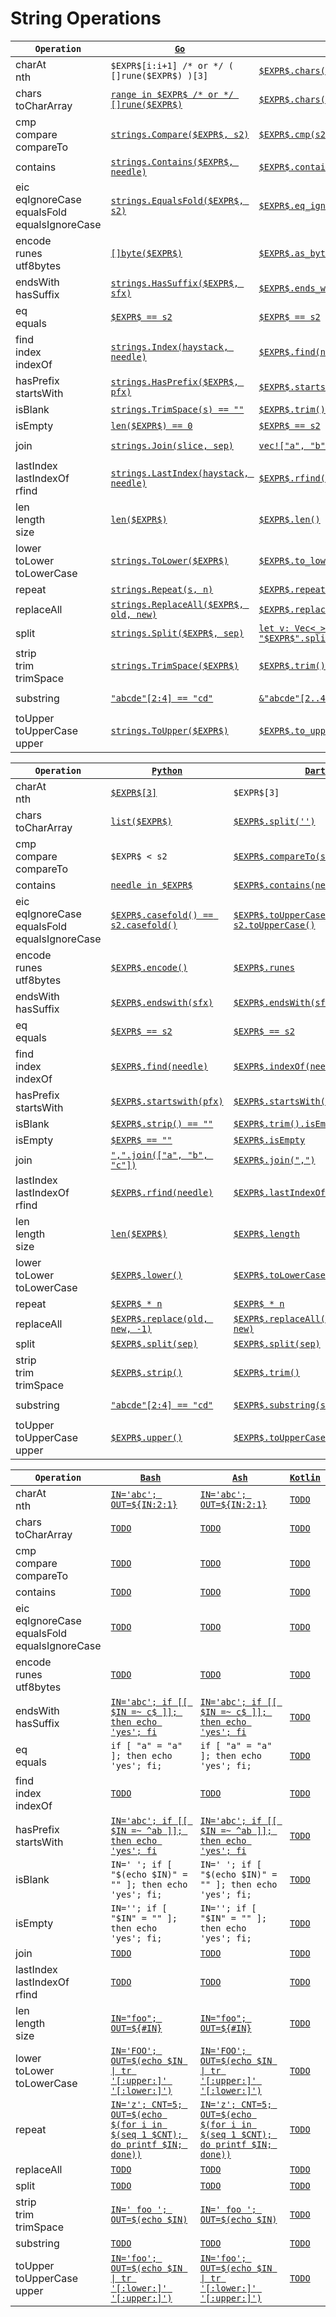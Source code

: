 # String Operations

|`Operation`|[`Go`](https://go.dev/)|[`Rust`](https://www.rust-lang.org/)|[`Java`](https://docs.oracle.com/javase/8/docs/technotes/guides/language/)|
|---|---|---|---|
|charAt<br/>nth|`$EXPR$[i:i+1] /* or */ ( []rune($EXPR$) )[3]`|[`$EXPR$.chars().nth(3)`](https://doc.rust-lang.org/std/iter/trait.Iterator.html#method.nth)|[`$EXPR$.charAt(3)`](https://docs.oracle.com/en/java/javase/11/docs/api/java.base/java/lang/String.html#charAt(int))|
|chars<br/>toCharArray|[`range in $EXPR$ /* or */ []rune($EXPR$)`](https://go.dev/ref/spec#For_statements)|[`$EXPR$.chars()`](https://doc.rust-lang.org/std/primitive.str.html#method.chars)|[`$EXPR$.toCharArray()`](https://docs.oracle.com/en/java/javase/11/docs/api/java.base/java/lang/String.html#toCharArray())|
|cmp<br/>compare<br/>compareTo|[`strings.Compare($EXPR$, s2)`](https://pkg.go.dev/strings#Compare)|[`$EXPR$.cmp(s2) == Ordering::Less`](https://doc.rust-lang.org/std/cmp/trait.Ord.html#tymethod.cmp)|[`$EXPR$.compareTo(s2)`](https://docs.oracle.com/en/java/javase/11/docs/api/java.base/java/lang/String.html#compareTo(java.lang.String))|
|contains|[`strings.Contains($EXPR$, needle)`](https://pkg.go.dev/strings#Contains)|[`$EXPR$.contains(needle)`](https://doc.rust-lang.org/std/primitive.str.html#method.contains)|[`$EXPR$.contains(needle)`](https://docs.oracle.com/en/java/javase/11/docs/api/java.base/java/lang/String.html#contains(java.lang.CharSequence))|
|eic<br/>eqIgnoreCase<br/>equalsFold<br/>equalsIgnoreCase|[`strings.EqualsFold($EXPR$, s2)`](https://pkg.go.dev/strings#EqualFold)|[`$EXPR$.eq_ignore_ascii_case(&s2)`](https://doc.rust-lang.org/std/primitive.str.html#method.eq_ignore_ascii_case)|[`$EXPR$.equalsIgnoreCase(s2)`](https://docs.oracle.com/en/java/javase/11/docs/api/java.base/java/lang/String.html#equalsIgnoreCase(java.lang.String))|
|encode<br/>runes<br/>utf8bytes|[`[]byte($EXPR$)`](TODO)|[`$EXPR$.as_bytes()`](https://doc.rust-lang.org/std/string/struct.String.html#method.as_bytes)|[`$EXPR$.getBytes("UTF8")`](https://docs.oracle.com/en/java/javase/17/docs/api/java.base/java/lang/String.html#getBytes(java.lang.String))|
|endsWith<br/>hasSuffix|[`strings.HasSuffix($EXPR$, sfx)`](https://pkg.go.dev/strings#HasSuffix)|[`$EXPR$.ends_with(sfx)`](https://doc.rust-lang.org/std/primitive.str.html#method.ends_with)|[`$EXPR$.endsWith(sfx)`](https://docs.oracle.com/en/java/javase/11/docs/api/java.base/java/lang/String.html#endsWith(java.lang.String))|
|eq<br/>equals|[`$EXPR$ == s2`](https://go.dev/ref/spec#Comparison_operators)|[`$EXPR$ == s2`](https://doc.rust-lang.org/std/cmp/trait.PartialEq.html#tymethod.eq)|[`$EXPR$.equals(s2)`](https://docs.oracle.com/en/java/javase/11/docs/api/java.base/java/lang/String.html#equals(java.lang.Object))|
|find<br/>index<br/>indexOf|[`strings.Index(haystack, needle)`](https://pkg.go.dev/strings#Index)|[`$EXPR$.find(needle)`](https://doc.rust-lang.org/std/string/struct.String.html#method.find)|[`$EXPR$.indexOf(needle)`](https://docs.oracle.com/en/java/javase/11/docs/api/java.base/java/lang/String.html#indexOf(int))|
|hasPrefix<br/>startsWith|[`strings.HasPrefix($EXPR$, pfx)`](https://pkg.go.dev/strings#HasPrefix)|[`$EXPR$.starts_with(pfx)`](https://doc.rust-lang.org/std/primitive.str.html#method.starts_with)|[`$EXPR$.startsWith(pfx)`](https://docs.oracle.com/en/java/javase/11/docs/api/java.base/java/lang/String.html#startsWith(java.lang.String))|
|isBlank|[`strings.TrimSpace(s) == ""`](https://pkg.go.dev/strings#TrimSpace)|[`$EXPR$.trim() == ""`](TODO)|[`$EXPR$.isBlank()`](https://docs.oracle.com/en/java/javase/11/docs/api/java.base/java/lang/String.html#isBlank())|
|isEmpty|[`len($EXPR$) == 0`](https://pkg.go.dev/builtin#len)|[`$EXPR$ == s2`](https://doc.rust-lang.org/std/primitive.str.html#method.is_empty)|[`$EXPR$.isEmpty`](https://docs.oracle.com/en/java/javase/17/docs/api/java.base/java/lang/String.html#isEmpty())|
|join|[`strings.Join(slice, sep)`](https://pkg.go.dev/strings#Join)|[`vec!["a", "b", "c"].join(sep)`](https://doc.rust-lang.org/std/primitive.slice.html#method.join)|[`String.join(sep, List.of("a", "b", "c"))`](https://docs.oracle.com/en/java/javase/17/docs/api/java.base/java/lang/String.html#join(java.lang.CharSequence,java.lang.Iterable))|
|lastIndex<br/>lastIndexOf<br/>rfind|[`strings.LastIndex(haystack, needle)`](https://pkg.go.dev/strings#LastIndex)|[`$EXPR$.rfind(needle)`](https://doc.rust-lang.org/std/string/struct.String.html#method.rfind)|[`$EXPR$.lastIndexOf(needle)`](https://docs.oracle.com/en/java/javase/11/docs/api/java.base/java/lang/String.html#lastIndexOf(int))|
|len<br/>length<br/>size|[`len($EXPR$)`](https://pkg.go.dev/builtin#len)|[`$EXPR$.len()`](https://doc.rust-lang.org/std/primitive.str.html#method.len)|[`$EXPR$.length()`](https://docs.oracle.com/en/java/javase/11/docs/api/java.base/java/lang/String.html#length())|
|lower<br/>toLower<br/>toLowerCase|[`strings.ToLower($EXPR$)`](https://pkg.go.dev/strings#ToLower)|[`$EXPR$.to_lowercase()`](https://doc.rust-lang.org/std/primitive.str.html#method.to_lowercase)|[`$EXPR$.toLowerCase(Locale.ROOT)`](https://docs.oracle.com/en/java/javase/11/docs/api/java.base/java/lang/String.html#toLowerCase())|
|repeat|[`strings.Repeat(s, n)`](https://pkg.go.dev/strings#Repeat)|[`$EXPR$.repeat(n)`](https://doc.rust-lang.org/std/primitive.str.html#method.repeat)|[`$EXPR$.repeat(n)`](https://docs.oracle.com/en/java/javase/11/docs/api/java.base/java/lang/String.html#repeat(int))|
|replaceAll|[`strings.ReplaceAll($EXPR$, old, new)`](https://pkg.go.dev/strings#ReplaceAll)|[`$EXPR$.replace(old, new)`](https://doc.rust-lang.org/std/primitive.str.html#method.replace)|[`$EXPR$.replaceAll(old, new)`](https://docs.oracle.com/en/java/javase/11/docs/api/java.base/java/lang/String.html#replaceAll(java.lang.String,java.lang.String))|
|split|[`strings.Split($EXPR$, sep)`](https://pkg.go.dev/strings#Split)|[`let v: Vec<_> = "$EXPR$".split(sep).collect()`](https://doc.rust-lang.org/std/primitive.str.html#method.split)|[`$EXPR$.split(sep, 0)`](https://docs.oracle.com/en/java/javase/11/docs/api/java.base/java/lang/String.html#split(java.lang.String))|
|strip<br/>trim<br/>trimSpace|[`strings.TrimSpace($EXPR$)`](https://pkg.go.dev/strings#TrimSpace)|[`$EXPR$.trim()`](https://doc.rust-lang.org/std/primitive.str.html#method.trim)|[`$EXPR$.strip()`](https://docs.oracle.com/en/java/javase/17/docs/api/java.base/java/lang/String.html#strip())|
|substring|[`"abcde"[2:4] == "cd"`](TODO)|[`&"abcde"[2..4] == "cd"`](https://doc.rust-lang.org/nightly/book/ch08-02-strings.html#slicing-strings)|[`"abcde".substring(2, 4).equals("cd")`](https://docs.oracle.com/en/java/javase/11/docs/api/java.base/java/lang/String.html#substring(int,int))|
|toUpper<br/>toUpperCase<br/>upper|[`strings.ToUpper($EXPR$)`](https://pkg.go.dev/strings#ToUpper)|[`$EXPR$.to_uppercase()`](https://doc.rust-lang.org/std/primitive.str.html#method.to_uppercase)|[`$EXPR$.toUpperCase(Locale.ROOT)`](https://docs.oracle.com/en/java/javase/11/docs/api/java.base/java/lang/String.html#toUpperCase())|


|`Operation`|[`Python`](https://www.python.org/)|[`Dart`](https://dart.dev/)|[`Ts`](https://www.typescriptlang.org/)|
|---|---|---|---|
|charAt<br/>nth|[`$EXPR$[3]`](TODO)|`$EXPR$[3]`|`$EXPR$[3]`|
|chars<br/>toCharArray|[`list($EXPR$)`](https://docs.python.org/3/library/stdtypes.html#list)|[`$EXPR$.split('')`](https://api.flutter.dev/flutter/dart-core/String/split.html)|[`$EXPR$.split('')`](https://developer.mozilla.org/en-US/docs/Web/JavaScript/Reference/Global_Objects/String/split)|
|cmp<br/>compare<br/>compareTo|`$EXPR$ < s2`|[`$EXPR$.compareTo(s2)`](https://api.flutter.dev/flutter/dart-core/String/compareTo.html)|[`$EXPR$.localeCompare(s2)`](https://developer.mozilla.org/en-US/docs/Web/JavaScript/Reference/Global_Objects/String/localeCompare)|
|contains|[`needle in $EXPR$`](https://docs.python.org/3/library/operator.html#mapping-operators-to-functions)|[`$EXPR$.contains(needle)`](https://api.dart.dev/stable/2.17.0/dart-core/String/contains.html)|[`$EXPR$.indexOf(needle) > -1`](https://developer.mozilla.org/en-US/docs/Web/JavaScript/Reference/Global_Objects/Array/indexOf)|
|eic<br/>eqIgnoreCase<br/>equalsFold<br/>equalsIgnoreCase|[`$EXPR$.casefold() == s2.casefold()`](https://docs.python.org/3/library/stdtypes.html#str.casefold)|[`$EXPR$.toUpperCase() == s2.toUpperCase()`](https://api.dart.dev/stable/2.17.6/dart-core/String/toLowerCase.html)|[`$EXPR$.toUpperCase() === s2.toUpperCase()`](https://developer.mozilla.org/en-US/docs/Web/JavaScript/Reference/Global_Objects/String#comparing_strings)|
|encode<br/>runes<br/>utf8bytes|[`$EXPR$.encode()`](https://docs.python.org/3/library/stdtypes.html#str.encode)|[`$EXPR$.runes`](https://api.dart.dev/stable/2.17.6/dart-core/String/runes.html)|[`new TextEncoder().encode($EXPR$)`](https://developer.mozilla.org/en-US/docs/Web/API/TextEncoder/TextEncoder)|
|endsWith<br/>hasSuffix|[`$EXPR$.endswith(sfx)`](https://docs.python.org/3/library/stdtypes.html?highlight=endswith#str.endswith)|[`$EXPR$.endsWith(sfx)`](https://api.dart.dev/stable/2.17.0/dart-core/String/endsWith.html)|[`$EXPR$.endsWith(sfx)`](https://developer.mozilla.org/en-US/docs/Web/JavaScript/Reference/Global_Objects/String/endsWith)|
|eq<br/>equals|[`$EXPR$ == s2`](https://docs.python.org/3/library/operator.html?highlight=operator#operator.eq)|[`$EXPR$ == s2`](https://api.dart.dev/stable/2.17.6/dart-core/String/operator_equals.html)|[`$EXPR$ === s2`](https://developer.mozilla.org/en-US/docs/Web/JavaScript/Reference/Global_Objects/String#comparing_strings)|
|find<br/>index<br/>indexOf|[`$EXPR$.find(needle)`](https://docs.python.org/3/library/stdtypes.html#str.find)|[`$EXPR$.indexOf(needle)`](https://api.dart.dev/be/181224/dart-core/String/indexOf.html)|[`$EXPR$.indexOf(needle)`](https://developer.mozilla.org/en-US/docs/Web/JavaScript/Reference/Global_Objects/String/indexOf)|
|hasPrefix<br/>startsWith|[`$EXPR$.startswith(pfx)`](https://docs.python.org/3/library/stdtypes.html#str.startswith)|[`$EXPR$.startsWith(pfx)`](https://api.dart.dev/stable/2.17.6/dart-core/String/startsWith.html)|[`$EXPR$.startsWith(pfx)`](https://developer.mozilla.org/en-US/docs/Web/JavaScript/Reference/Global_Objects/String/startsWith)|
|isBlank|[`$EXPR$.strip() == ""`](https://docs.python.org/3/library/stdtypes.html#str.strip)|[`$EXPR$.trim().isEmpty`](https://api.dart.dev/stable/2.17.6/dart-core/Iterable/isEmpty.html)|[`$EXPR$.trim() === ""`](https://developer.mozilla.org/en-US/docs/Web/JavaScript/Reference/Global_Objects/String/Trim)|
|isEmpty|[`$EXPR$ == ""`](https://docs.python.org/3/library/stdtypes.html#comparisons)|[`$EXPR$.isEmpty`](https://api.dart.dev/stable/2.17.6/dart-core/String/isEmpty.html)|[`$EXPR$ === ""`](https://developer.mozilla.org/en-US/docs/Web/JavaScript/Reference/Global_Objects/String#comparing_strings)|
|join|[`",".join(["a", "b", "c"])`](https://docs.python.org/3/library/stdtypes.html#str.join)|[`$EXPR$.join(",")`](https://api.dart.dev/stable/2.17.6/dart-core/Iterable/join.html)|[`["a", "b", "c"].join(sep)`](https://developer.mozilla.org/en-US/docs/Web/JavaScript/Reference/Global_Objects/Array/join)|
|lastIndex<br/>lastIndexOf<br/>rfind|[`$EXPR$.rfind(needle)`](https://docs.python.org/3/library/stdtypes.html#str.rfind)|[`$EXPR$.lastIndexOf(needle)`](https://api.dart.dev/stable/2.17.6/dart-core/String/lastIndexOf.html)|[`$EXPR$.lastIndexOf(needle)`](https://developer.mozilla.org/en-US/docs/Web/JavaScript/Reference/Global_Objects/String/lastIndexOf)|
|len<br/>length<br/>size|[`len($EXPR$)`](TODO)|[`$EXPR$.length`](https://api.dart.dev/stable/2.17.6/dart-core/String/length.html)|[`$EXPR$.length`](https://developer.mozilla.org/en-US/docs/Web/JavaScript/Reference/Global_Objects/String/length)|
|lower<br/>toLower<br/>toLowerCase|[`$EXPR$.lower()`](https://docs.python.org/3/library/stdtypes.html#str.lower)|[`$EXPR$.toLowerCase()`](https://api.dart.dev/stable/2.17.6/dart-core/String/toLowerCase.html)|[`$EXPR$.toLowerCase()`](https://developer.mozilla.org/en-US/docs/Web/JavaScript/Reference/Global_Objects/String/toLowerCase)|
|repeat|[`$EXPR$ * n`](https://docs.python.org/3/library/stdtypes.html#common-sequence-operations)|[`$EXPR$ * n`](https://api.dart.dev/stable/2.17.6/dart-core/String/operator_multiply.html)|[`$EXPR$.repeat(n)`](https://developer.mozilla.org/en-US/docs/Web/JavaScript/Reference/Global_Objects/String/repeat)|
|replaceAll|[`$EXPR$.replace(old, new, -1)`](https://docs.python.org/3/library/stdtypes.html#str.replace)|[`$EXPR$.replaceAll(RegExp(r'ab'), new)`](https://api.dart.dev/stable/2.17.6/dart-core/String/replaceAll.html)|[`$EXPR$.replaceAll(old, new)`](https://developer.mozilla.org/en-US/docs/Web/JavaScript/Reference/Global_Objects/String/replaceAll)|
|split|[`$EXPR$.split(sep)`](https://docs.python.org/3/library/stdtypes.html#str.split)|[`$EXPR$.split(sep)`](https://api.dart.dev/stable/2.17.6/dart-core/String/split.html)|[`$EXPR$.split(sep)`](https://developer.mozilla.org/en-US/docs/Web/JavaScript/Reference/Global_Objects/String/split)|
|strip<br/>trim<br/>trimSpace|[`$EXPR$.strip()`](https://docs.python.org/3/library/stdtypes.html#str.strip)|[`$EXPR$.trim()`](https://api.dart.dev/stable/2.17.6/dart-core/String/trim.html)|[`$EXPR$.trim()`](https://developer.mozilla.org/en-US/docs/Web/JavaScript/Reference/Global_Objects/String/Trim)|
|substring|[`"abcde"[2:4] == "cd"`](https://docs.python.org/3/library/functions.html?highlight=slice#slice)|[`$EXPR$.substring(start, end)`](https://api.dart.dev/stable/2.17.6/dart-core/String/substring.html)|[`"abcde".substring(2,4) === "cd"`](https://developer.mozilla.org/en-US/docs/Web/JavaScript/Reference/Global_Objects/String/substring)|
|toUpper<br/>toUpperCase<br/>upper|[`$EXPR$.upper()`](https://docs.python.org/3/library/stdtypes.html#str.upper)|[`$EXPR$.toUpperCase()`](https://api.dart.dev/stable/2.17.6/dart-core/String/toUpperCase.html)|[`$EXPR$.toUpperCase()`](https://developer.mozilla.org/en-US/docs/Web/JavaScript/Reference/Global_Objects/String/toUpperCase)|


|`Operation`|[`Bash`](https://www.gnu.org/software/bash/)|[`Ash`](https://en.wikipedia.org/wiki/Almquist_shell)|[`Kotlin`](https://kotlinlang.org/)|
|---|---|---|---|
|charAt<br/>nth|[`IN='abc'; OUT=${IN:2:1}`](https://tldp.org/LDP/abs/html/string-manipulation.html)|[`IN='abc'; OUT=${IN:2:1}`](https://tldp.org/LDP/abs/html/string-manipulation.html)|[`TODO`](TODO)|
|chars<br/>toCharArray|[`TODO`](TODO)|[`TODO`](TODO)|[`TODO`](TODO)|
|cmp<br/>compare<br/>compareTo|[`TODO`](TODO)|[`TODO`](TODO)|[`TODO`](TODO)|
|contains|[`TODO`](TODO)|[`TODO`](TODO)|[`TODO`](TODO)|
|eic<br/>eqIgnoreCase<br/>equalsFold<br/>equalsIgnoreCase|[`TODO`](TODO)|[`TODO`](TODO)|[`TODO`](TODO)|
|encode<br/>runes<br/>utf8bytes|[`TODO`](TODO)|[`TODO`](TODO)|[`TODO`](TODO)|
|endsWith<br/>hasSuffix|[`IN='abc'; if [[ $IN =~ c$ ]]; then echo 'yes'; fi`](https://riptutorial.com/bash/example/19469/regex-matching)|[`IN='abc'; if [[ $IN =~ c$ ]]; then echo 'yes'; fi`](https://riptutorial.com/bash/example/19469/regex-matching)|[`TODO`](TODO)|
|eq<br/>equals|`if [ "a" = "a" ]; then echo 'yes'; fi;`|`if [ "a" = "a" ]; then echo 'yes'; fi;`|[`TODO`](TODO)|
|find<br/>index<br/>indexOf|[`TODO`](TODO)|[`TODO`](TODO)|[`TODO`](TODO)|
|hasPrefix<br/>startsWith|[`IN='abc'; if [[ $IN =~ ^ab ]]; then echo 'yes'; fi`](https://riptutorial.com/bash/example/19469/regex-matching)|[`IN='abc'; if [[ $IN =~ ^ab ]]; then echo 'yes'; fi`](https://riptutorial.com/bash/example/19469/regex-matching)|[`TODO`](TODO)|
|isBlank|`IN=' '; if [ "$(echo $IN)" = "" ]; then echo 'yes'; fi;`|`IN=' '; if [ "$(echo $IN)" = "" ]; then echo 'yes'; fi;`|[`TODO`](TODO)|
|isEmpty|`IN=''; if [ "$IN" = "" ]; then echo 'yes'; fi;`|`IN=''; if [ "$IN" = "" ]; then echo 'yes'; fi;`|[`TODO`](TODO)|
|join|[`TODO`](TODO)|[`TODO`](TODO)|[`TODO`](TODO)|
|lastIndex<br/>lastIndexOf<br/>rfind|[`TODO`](TODO)|[`TODO`](TODO)|[`TODO`](TODO)|
|len<br/>length<br/>size|[`IN="foo"; OUT=${#IN}`](TODO)|[`IN="foo"; OUT=${#IN}`](TODO)|[`TODO`](TODO)|
|lower<br/>toLower<br/>toLowerCase|[`IN='FOO'; OUT=$(echo $IN \| tr '[:upper:]' '[:lower:]')`](https://linuxcommand.org/lc3_man_pages/tr1.html)|[`IN='FOO'; OUT=$(echo $IN \| tr '[:upper:]' '[:lower:]')`](https://linuxcommand.org/lc3_man_pages/tr1.html)|[`TODO`](TODO)|
|repeat|[`IN='z'; CNT=5; OUT=$(echo $(for i in $(seq 1 $CNT); do printf $IN; done))`](https://linux.die.net/man/1/seq)|[`IN='z'; CNT=5; OUT=$(echo $(for i in $(seq 1 $CNT); do printf $IN; done))`](https://linux.die.net/man/1/seq)|[`TODO`](TODO)|
|replaceAll|[`TODO`](TODO)|[`TODO`](TODO)|[`TODO`](TODO)|
|split|[`TODO`](TODO)|[`TODO`](TODO)|[`TODO`](TODO)|
|strip<br/>trim<br/>trimSpace|[`IN=' foo '; OUT=$(echo $IN)`](http://mywiki.wooledge.org/WordSplitting)|[`IN=' foo '; OUT=$(echo $IN)`](http://mywiki.wooledge.org/WordSplitting)|[`TODO`](TODO)|
|substring|[`TODO`](TODO)|[`TODO`](TODO)|[`TODO`](TODO)|
|toUpper<br/>toUpperCase<br/>upper|[`IN='foo'; OUT=$(echo $IN \| tr '[:lower:]' '[:upper:]')`](https://linuxcommand.org/lc3_man_pages/tr1.html)|[`IN='foo'; OUT=$(echo $IN \| tr '[:lower:]' '[:upper:]')`](https://linuxcommand.org/lc3_man_pages/tr1.html)|[`TODO`](TODO)|


